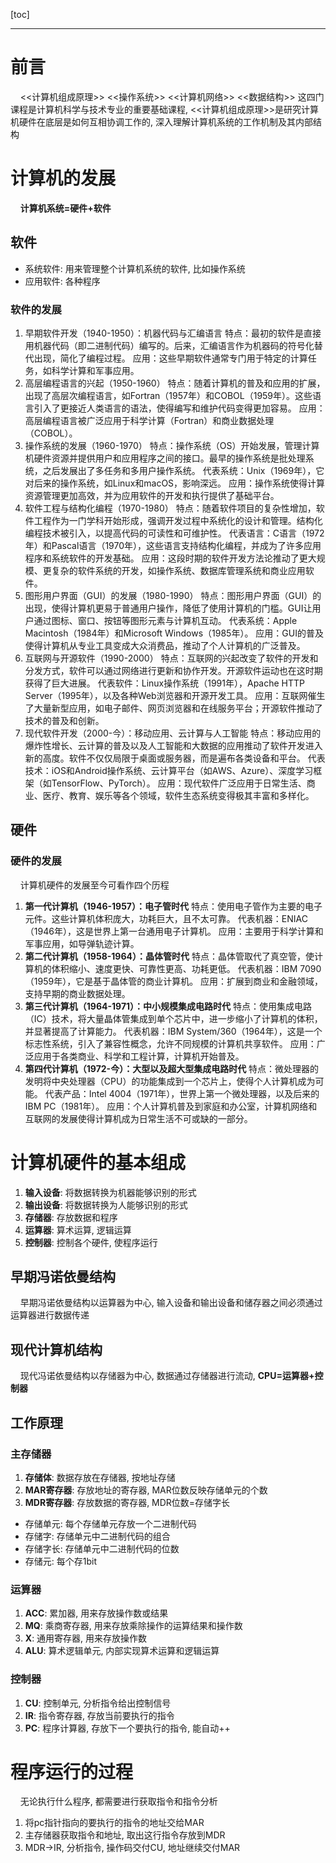 [toc]

---
# 前言
&nbsp;&nbsp;&nbsp;&nbsp;<<计算机组成原理>> <<操作系统>> <<计算机网络>> <<数据结构>> 这四门课程是计算机科学与技术专业的重要基础课程, <<计算机组成原理>>是研究计算机硬件在底层是如何互相协调工作的, 深入理解计算机系统的工作机制及其内部结构

# 计算机的发展
&nbsp;&nbsp;&nbsp;&nbsp;**计算机系统=硬件+软件**
## **软件**
- 系统软件: 用来管理整个计算机系统的软件, 比如操作系统
- 应用软件: 各种程序
### 软件的发展
1. 早期软件开发（1940-1950）：机器代码与汇编语言
特点：最初的软件是直接用机器代码（即二进制代码）编写的。后来，汇编语言作为机器码的符号化替代出现，简化了编程过程。
应用：这些早期软件通常专门用于特定的计算任务，如科学计算和军事应用。
2. 高层编程语言的兴起（1950-1960）
特点：随着计算机的普及和应用的扩展，出现了高层次编程语言，如Fortran（1957年）和COBOL（1959年）。这些语言引入了更接近人类语言的语法，使得编写和维护代码变得更加容易。
应用：高层编程语言被广泛应用于科学计算（Fortran）和商业数据处理（COBOL）。
3. 操作系统的发展（1960-1970）
特点：操作系统（OS）开始发展，管理计算机硬件资源并提供用户和应用程序之间的接口。最早的操作系统是批处理系统，之后发展出了多任务和多用户操作系统。
代表系统：Unix（1969年），它对后来的操作系统，如Linux和macOS，影响深远。
应用：操作系统使得计算资源管理更加高效，并为应用软件的开发和执行提供了基础平台。
4. 软件工程与结构化编程（1970-1980）
特点：随着软件项目的复杂性增加，软件工程作为一门学科开始形成，强调开发过程中系统化的设计和管理。结构化编程技术被引入，以提高代码的可读性和可维护性。
代表语言：C语言（1972年）和Pascal语言（1970年），这些语言支持结构化编程，并成为了许多应用程序和系统软件的开发基础。
应用：这段时期的软件开发方法论推动了更大规模、更复杂的软件系统的开发，如操作系统、数据库管理系统和商业应用软件。
5. 图形用户界面（GUI）的发展（1980-1990）
特点：图形用户界面（GUI）的出现，使得计算机更易于普通用户操作，降低了使用计算机的门槛。GUI让用户通过图标、窗口、按钮等图形元素与计算机互动。
代表系统：Apple Macintosh（1984年）和Microsoft Windows（1985年）。
应用：GUI的普及使得计算机从专业工具变成大众消费品，推动了个人计算机的广泛普及。
6. 互联网与开源软件（1990-2000）
特点：互联网的兴起改变了软件的开发和分发方式，软件可以通过网络进行更新和协作开发。开源软件运动也在这时期获得了巨大进展。
代表软件：Linux操作系统（1991年），Apache HTTP Server（1995年），以及各种Web浏览器和开源开发工具。
应用：互联网催生了大量新型应用，如电子邮件、网页浏览器和在线服务平台；开源软件推动了技术的普及和创新。
7. 现代软件开发（2000-今）：移动应用、云计算与人工智能
特点：移动应用的爆炸性增长、云计算的普及以及人工智能和大数据的应用推动了软件开发进入新的高度。软件不仅仅局限于桌面或服务器，而是遍布各类设备和平台。
代表技术：iOS和Android操作系统、云计算平台（如AWS、Azure）、深度学习框架（如TensorFlow、PyTorch）。
应用：现代软件广泛应用于日常生活、商业、医疗、教育、娱乐等各个领域，软件生态系统变得极其丰富和多样化。
## **硬件**
### 硬件的发展
&nbsp;&nbsp;&nbsp;&nbsp;计算机硬件的发展至今可看作四个历程
1. **第一代计算机（1946-1957）：电子管时代**
特点：使用电子管作为主要的电子元件。这些计算机体积庞大，功耗巨大，且不太可靠。
代表机器：ENIAC（1946年），这是世界上第一台通用电子计算机。
应用：主要用于科学计算和军事应用，如导弹轨迹计算。
2. **第二代计算机（1958-1964）：晶体管时代**
特点：晶体管取代了真空管，使计算机的体积缩小、速度更快、可靠性更高、功耗更低。
代表机器：IBM 7090（1959年），它是基于晶体管的商业计算机。
应用：扩展到商业和金融领域，支持早期的商业数据处理。
3. **第三代计算机（1964-1971）：中小规模集成电路时代**
特点：使用集成电路（IC）技术，将大量晶体管集成到单个芯片中，进一步缩小了计算机的体积，并显著提高了计算能力。
代表机器：IBM System/360（1964年），这是一个标志性系统，引入了兼容性概念，允许不同规模的计算机共享软件。
应用：广泛应用于各类商业、科学和工程计算，计算机开始普及。
4. **第四代计算机（1972-今）：大型以及超大型集成电路时代**
特点：微处理器的发明将中央处理器（CPU）的功能集成到一个芯片上，使得个人计算机成为可能。
代表产品：Intel 4004（1971年），世界上第一个微处理器，以及后来的IBM PC（1981年）。
应用：个人计算机普及到家庭和办公室，计算机网络和互联网的发展使得计算机成为日常生活不可或缺的一部分。
# 计算机硬件的基本组成
1. **输入设备**: 将数据转换为机器能够识别的形式
2. **输出设备**: 将数据转换为人能够识别的形式
3. **存储器**: 存放数据和程序
4. **运算器**: 算术运算, 逻辑运算
5. **控制器**: 控制各个硬件, 使程序运行
## 早期冯诺依曼结构
&nbsp;&nbsp;&nbsp;&nbsp;早期冯诺依曼结构以运算器为中心, 输入设备和输出设备和储存器之间必须通过运算器进行数据传递
## 现代计算机结构
&nbsp;&nbsp;&nbsp;&nbsp;现代冯诺依曼结构以存储器为中心, 数据通过存储器进行流动, **CPU=运算器+控制器**
## 工作原理 
### 主存储器
1. **存储体**: 数据存放在存储器, 按地址存储
2. **MAR寄存器**: 存放地址的寄存器, MAR位数反映存储单元的个数
3. **MDR寄存器**: 存放数据的寄存器, MDR位数=存储字长
- 存储单元: 每个存储单元存放一个二进制代码
- 存储字: 存储单元中二进制代码的组合
- 存储字长: 存储单元中二进制代码的位数
- 存储元: 每个存1bit
### 运算器
1. **ACC**: 累加器, 用来存放操作数或结果
2. **MQ**: 乘商寄存器, 用来存放乘除操作的运算结果和操作数
3. **X**: 通用寄存器, 用来存放操作数
4. **ALU**: 算术逻辑单元, 内部实现算术运算和逻辑运算
### 控制器
1. **CU**: 控制单元, 分析指令给出控制信号
2. **IR**: 指令寄存器, 存放当前要执行的指令
3. **PC**: 程序计算器, 存放下一个要执行的指令, 能自动++
# 程序运行的过程
&nbsp;&nbsp;&nbsp;&nbsp;无论执行什么程序, 都需要进行获取指令和指令分析
1. 将pc指针指向的要执行的指令的地址交给MAR
2. 主存储器获取指令和地址, 取出这行指令存放到MDR
3. MDR->IR, 分析指令, 操作码交付CU, 地址继续交付MAR


